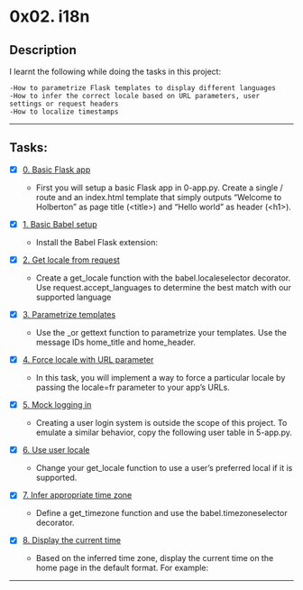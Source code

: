 # 0x02. i18n

## Description

I learnt the following while doing the tasks in this project:

```
-How to parametrize Flask templates to display different languages
-How to infer the correct locale based on URL parameters, user settings or request headers
-How to localize timestamps
```
---

## Tasks:

+ [x] [0. Basic Flask app](./0-app.py)

   + First you will setup a basic Flask app in 0-app.py. Create a single / route and an index.html template that simply outputs “Welcome to Holberton” as page title (\<title>) and “Hello world” as header (\<h1>).

+ [x] [1. Basic Babel setup](./1-app.py)

    + Install the Babel Flask extension:

+ [x] [2. Get locale from request](./2-app.py)

    + Create a get_locale function with the babel.localeselector decorator. Use request.accept_languages to determine the best match with our supported language
+ [x] [3. Parametrize templates](./3-app.py)

   + Use the _or gettext function to parametrize your templates. Use the message IDs home_title and home_header.

+ [x] [4. Force locale with URL parameter](./4-app.py)

   + In this task, you will implement a way to force a particular locale by passing the locale=fr parameter to your app’s URLs.

+ [x] [5. Mock logging in](./5-app.py)

   + Creating a user login system is outside the scope of this project. To emulate a similar behavior, copy the following user table in 5-app.py.

+ [x] [6. Use user locale](./6-app.py)

   + Change your get_locale function to use a user’s preferred local if it is supported.

+ [x] [7. Infer appropriate time zone](./7-app.py)

   + Define a get_timezone function and use the babel.timezoneselector decorator.

+ [x] [8. Display the current time](./app.py)

   + Based on the inferred time zone, display the current time on the home page in the default format. For example:

---
